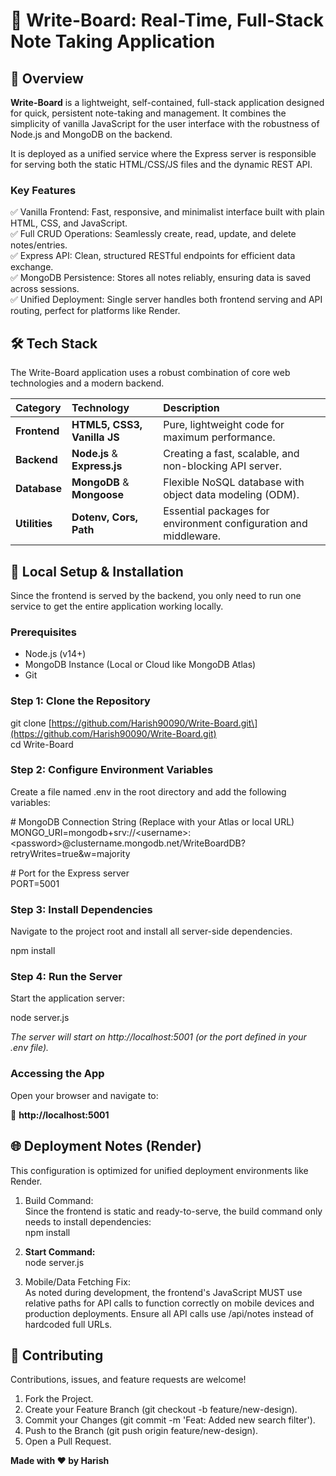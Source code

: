 # **📝 Write-Board: Real-Time, Full-Stack Note Taking Application**

## **🌟 Overview**

**Write-Board** is a lightweight, self-contained, full-stack application designed for quick, persistent note-taking and management. It combines the simplicity of vanilla JavaScript for the user interface with the robustness of Node.js and MongoDB on the backend.

It is deployed as a unified service where the Express server is responsible for serving both the static HTML/CSS/JS files and the dynamic REST API.

### **Key Features**

✅ Vanilla Frontend: Fast, responsive, and minimalist interface built with plain HTML, CSS, and JavaScript.  
✅ Full CRUD Operations: Seamlessly create, read, update, and delete notes/entries.  
✅ Express API: Clean, structured RESTful endpoints for efficient data exchange.  
✅ MongoDB Persistence: Stores all notes reliably, ensuring data is saved across sessions.  
✅ Unified Deployment: Single server handles both frontend serving and API routing, perfect for platforms like Render.

## **🛠 Tech Stack**

The Write-Board application uses a robust combination of core web technologies and a modern backend.

| Category | Technology | Description |
| :---- | :---- | :---- |
| **Frontend** | **HTML5, CSS3, Vanilla JS** | Pure, lightweight code for maximum performance. |
| **Backend** | **Node.js** & **Express.js** | Creating a fast, scalable, and non-blocking API server. |
| **Database** | **MongoDB** & **Mongoose** | Flexible NoSQL database with object data modeling (ODM). |
| **Utilities** | **Dotenv, Cors, Path** | Essential packages for environment configuration and middleware. |

## **🚀 Local Setup & Installation**

Since the frontend is served by the backend, you only need to run one service to get the entire application working locally.

### **Prerequisites**

* Node.js (v14+)  
* MongoDB Instance (Local or Cloud like MongoDB Atlas)  
* Git

### **Step 1: Clone the Repository**

git clone \[https://github.com/Harish90090/Write-Board.git\](https://github.com/Harish90090/Write-Board.git)  
cd Write-Board

### **Step 2: Configure Environment Variables**

Create a file named .env in the root directory and add the following variables:

\# MongoDB Connection String (Replace with your Atlas or local URL)  
MONGO\_URI=mongodb+srv://\<username\>:\<password\>@clustername.mongodb.net/WriteBoardDB?retryWrites=true\&w=majority

\# Port for the Express server  
PORT=5001 

### **Step 3: Install Dependencies**

Navigate to the project root and install all server-side dependencies.

npm install

### **Step 4: Run the Server**

Start the application server:

node server.js

*The server will start on http://localhost:5001 (or the port defined in your .env file).*

### **Accessing the App**

Open your browser and navigate to:

🔗 **http://localhost:5001**

## **🌐 Deployment Notes (Render)**

This configuration is optimized for unified deployment environments like Render.

1. Build Command:  
   Since the frontend is static and ready-to-serve, the build command only needs to install dependencies:  
   npm install

2. **Start Command:**  
   node server.js

3. Mobile/Data Fetching Fix:  
   As noted during development, the frontend's JavaScript MUST use relative paths for API calls to function correctly on mobile devices and production deployments. Ensure all API calls use /api/notes instead of hardcoded full URLs.

## **🤝 Contributing**

Contributions, issues, and feature requests are welcome\!

1. Fork the Project.  
2. Create your Feature Branch (git checkout \-b feature/new-design).  
3. Commit your Changes (git commit \-m 'Feat: Added new search filter').  
4. Push to the Branch (git push origin feature/new-design).  
5. Open a Pull Request.

**Made with ❤️ by Harish**